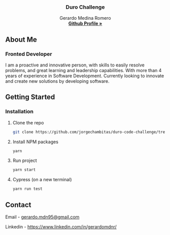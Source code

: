 <p align="center">

  <h3 align="center">Duro Challenge</h3>

  <p align="center">
    Gerardo Medina Romero
    <br />
    <a href="https://github.com/gerardomdn95"><strong>Github Profile »</strong></a>
  </p>
</p>

## About Me

### Fronted Developer

I am a proactive and innovative person, with skills to easily resolve problems, and great learning and leadership capabilities. With more than 4 years of experience in Software Development. Currently looking to innovate and create new solutions by developing software.

<!-- GETTING STARTED -->
## Getting Started

### Installation

1. Clone the repo
   ```sh
   git clone https://github.com/jorgechambitas/duro-code-challenge/tree/DLC-1362
   ```
2. Install NPM packages
   ```sh
   yarn
   ```
3. Run project
   ```sh
   yarn start
   ```

4. Cypress (on a new terminal)
   ```sh
   yarn run test
   ```

<!-- CONTACT -->
## Contact

Email - gerardo.mdn95@gmail.com

Linkedin - https://www.linkedin.com/in/gerardomdnr/
